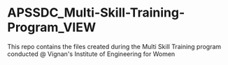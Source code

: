 # APSSDC_Multi-Skill-Training-Program_VIEW
This repo contains the files created during the Multi Skill Training program conducted @ Vignan's Institute of Engineering for Women
